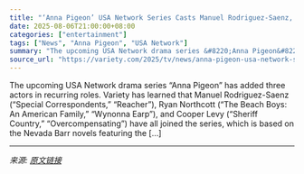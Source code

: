 ```yaml
---
title: "‘Anna Pigeon’ USA Network Series Casts Manuel Rodriguez-Saenz, Ryan Northcott, Cooper Levy (EXCLUSIVE)"
date: 2025-08-06T21:00:00+08:00
categories: ["entertainment"]
tags: ["News", "Anna Pigeon", "USA Network"]
summary: "The upcoming USA Network drama series &#8220;Anna Pigeon&#8221; has added three actors in recurring roles. Variety has learned that Manuel Rodriguez-Saenz (&#8220;Special Correspondents,&#8221; &#8220"
source_url: "https://variety.com/2025/tv/news/anna-pigeon-usa-network-series-cast-1236480901/"
---
```


The upcoming USA Network drama series &#8220;Anna Pigeon&#8221; has added three actors in recurring roles. Variety has learned that Manuel Rodriguez-Saenz (&#8220;Special Correspondents,&#8221; &#8220;Reacher&#8221;), Ryan Northcott (&#8220;The Beach Boys: An American Family,&#8221; &#8220;Wynonna Earp&#8221;), and Cooper Levy (&#8220;Sheriff Country,&#8221; &#8220;Overcompensating&#8221;) have all joined the series, which is based on the Nevada Barr novels featuring the [&#8230;]

---

*来源: [原文链接](https://variety.com/2025/tv/news/anna-pigeon-usa-network-series-cast-1236480901/)*
